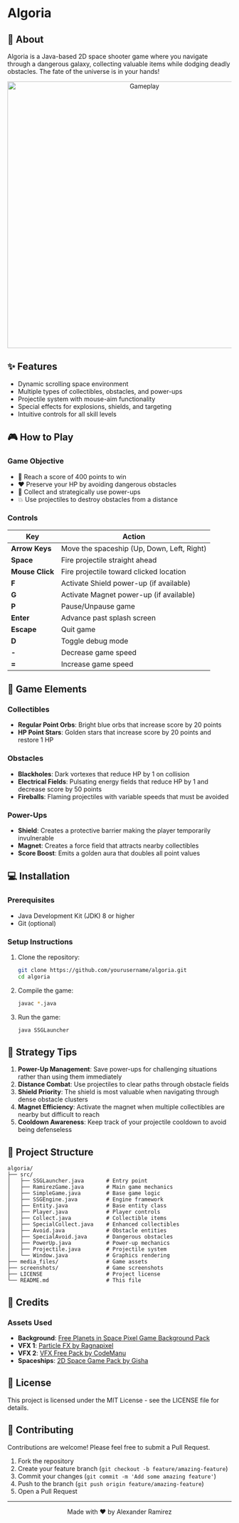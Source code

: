 # Algoria

## 🌌 About

Algoria is a Java-based 2D space shooter game where you navigate through a dangerous galaxy, collecting valuable items while dodging deadly obstacles. The fate of the universe is in your hands!

<div align="center">
  <img src="screenshots/gameplay.gif" alt="Gameplay" width="600"/>
</div>

## ✨ Features

- Dynamic scrolling space environment
- Multiple types of collectibles, obstacles, and power-ups
- Projectile system with mouse-aim functionality
- Special effects for explosions, shields, and targeting
- Intuitive controls for all skill levels

## 🎮 How to Play

### Game Objective
- 🎯 Reach a score of 400 points to win
- ❤️ Preserve your HP by avoiding dangerous obstacles
- 🔮 Collect and strategically use power-ups
- 💥 Use projectiles to destroy obstacles from a distance

### Controls

| Key | Action |
|-----|--------|
| **Arrow Keys** | Move the spaceship (Up, Down, Left, Right) |
| **Space** | Fire projectile straight ahead |
| **Mouse Click** | Fire projectile toward clicked location |
| **F** | Activate Shield power-up (if available) |
| **G** | Activate Magnet power-up (if available) |
| **P** | Pause/Unpause game |
| **Enter** | Advance past splash screen |
| **Escape** | Quit game |
| **D** | Toggle debug mode |
| **-** | Decrease game speed |
| **=** | Increase game speed |

## 🚀 Game Elements

### Collectibles
- **Regular Point Orbs**: Bright blue orbs that increase score by 20 points
- **HP Point Stars**: Golden stars that increase score by 20 points and restore 1 HP

### Obstacles
- **Blackholes**: Dark vortexes that reduce HP by 1 on collision
- **Electrical Fields**: Pulsating energy fields that reduce HP by 1 and decrease score by 50 points
- **Fireballs**: Flaming projectiles with variable speeds that must be avoided

### Power-Ups
- **Shield**: Creates a protective barrier making the player temporarily invulnerable
- **Magnet**: Creates a force field that attracts nearby collectibles
- **Score Boost**: Emits a golden aura that doubles all point values

## 💻 Installation

### Prerequisites
- Java Development Kit (JDK) 8 or higher
- Git (optional)

### Setup Instructions

1. Clone the repository:
   ```bash
   git clone https://github.com/yourusername/algoria.git
   cd algoria
   ```

2. Compile the game:
   ```bash
   javac *.java
   ```

3. Run the game:
   ```bash
   java SSGLauncher
   ```

## 🧠 Strategy Tips

1. **Power-Up Management**: Save power-ups for challenging situations rather than using them immediately
2. **Distance Combat**: Use projectiles to clear paths through obstacle fields
3. **Shield Priority**: The shield is most valuable when navigating through dense obstacle clusters
4. **Magnet Efficiency**: Activate the magnet when multiple collectibles are nearby but difficult to reach
5. **Cooldown Awareness**: Keep track of your projectile cooldown to avoid being defenseless

## 📁 Project Structure

```
algoria/
├── src/
│   ├── SSGLauncher.java       # Entry point
│   ├── RamirezGame.java       # Main game mechanics
│   ├── SimpleGame.java        # Base game logic
│   ├── SSGEngine.java         # Engine framework
│   ├── Entity.java            # Base entity class
│   ├── Player.java            # Player controls
│   ├── Collect.java           # Collectible items
│   ├── SpecialCollect.java    # Enhanced collectibles
│   ├── Avoid.java             # Obstacle entities
│   ├── SpecialAvoid.java      # Dangerous obstacles
│   ├── PowerUp.java           # Power-up mechanics
│   ├── Projectile.java        # Projectile system
│   └── Window.java            # Graphics rendering
├── media_files/               # Game assets
├── screenshots/               # Game screenshots
├── LICENSE                    # Project license
└── README.md                  # This file
```

## 🎨 Credits

### Assets Used
- **Background**: [Free Planets in Space Pixel Game Background Pack](https://craftpix.net/freebies/free-planets-in-space-pixel-game-background-pack/)
- **VFX 1**: [Particle FX by Ragnapixel](https://ragnapixel.itch.io/particle-fx)
- **VFX 2**: [VFX Free Pack by CodeManu](https://codemanu.itch.io/vfx-free-pack)
- **Spaceships**: [2D Space Game Pack by Gisha](https://gisha.itch.io/2d-space-game-pack)

## 📄 License

This project is licensed under the MIT License - see the LICENSE file for details.

## 🤝 Contributing

Contributions are welcome! Please feel free to submit a Pull Request.

1. Fork the repository
2. Create your feature branch (`git checkout -b feature/amazing-feature`)
3. Commit your changes (`git commit -m 'Add some amazing feature'`)
4. Push to the branch (`git push origin feature/amazing-feature`)
5. Open a Pull Request

---

<div align="center">
  <p>Made with ❤️ by Alexander Ramirez</p>
</div>
